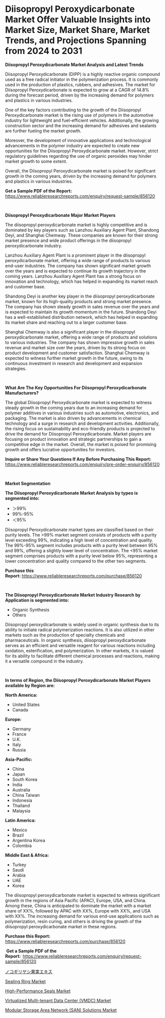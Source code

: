 <p><h1>Diisopropyl Peroxydicarbonate Market Offer Valuable Insights into Market Size, Market Share, Market Trends, and Projections Spanning from 2024 to 2031</h1></p><p><strong>Diisopropyl Peroxydicarbonate Market Analysis and Latest Trends</strong></p>
<p><p>Diisopropyl Peroxydicarbonate (DIPP) is a highly reactive organic compound used as a free radical initiator in the polymerization process. It is commonly used in the production of plastics, rubbers, and adhesives. The market for Diisopropyl Peroxydicarbonate is expected to grow at a CAGR of 14.8% during the forecast period, driven by the increasing demand for polymers and plastics in various industries.</p><p>One of the key factors contributing to the growth of the Diisopropyl Peroxydicarbonate market is the rising use of polymers in the automotive industry for lightweight and fuel-efficient vehicles. Additionally, the growing construction sector and the increasing demand for adhesives and sealants are further fueling the market growth.</p><p>Moreover, the development of innovative applications and technological advancements in the polymer industry are expected to create new opportunities for the Diisopropyl Peroxydicarbonate market. However, strict regulatory guidelines regarding the use of organic peroxides may hinder market growth to some extent.</p><p>Overall, the Diisopropyl Peroxydicarbonate market is poised for significant growth in the coming years, driven by the increasing demand for polymers and plastics in various industries.</p></p>
<p><strong>Get a Sample PDF of the Report:&nbsp;</strong> <a href="https://www.reliableresearchreports.com/enquiry/request-sample/856120">https://www.reliableresearchreports.com/enquiry/request-sample/856120</a></p>
<p>&nbsp;</p>
<p><strong>Diisopropyl Peroxydicarbonate Major Market Players</strong></p>
<p><p>The diisopropyl peroxydicarbonate market is highly competitive and is dominated by key players such as Lanzhou Auxiliary Agent Plant, Shandong Deyi, and Shanghai Chemway. These companies are known for their strong market presence and wide product offerings in the diisopropyl peroxydicarbonate industry.</p><p>Lanzhou Auxiliary Agent Plant is a prominent player in the diisopropyl peroxydicarbonate market, offering a wide range of products to various end-user industries. The company has shown significant market growth over the years and is expected to continue its growth trajectory in the coming years. Lanzhou Auxiliary Agent Plant has a strong focus on innovation and technology, which has helped in expanding its market reach and customer base.</p><p>Shandong Deyi is another key player in the diisopropyl peroxydicarbonate market, known for its high-quality products and strong market presence. The company has shown steady growth in sales revenue over the years and is expected to maintain its growth momentum in the future. Shandong Deyi has a well-established distribution network, which has helped in expanding its market share and reaching out to a larger customer base.</p><p>Shanghai Chemway is also a significant player in the diisopropyl peroxydicarbonate market, offering a wide range of products and solutions to various industries. The company has shown impressive growth in sales revenue and market size over the years, driven by its strong focus on product development and customer satisfaction. Shanghai Chemway is expected to witness further market growth in the future, owing to its continuous investment in research and development and expansion strategies.</p></p>
<p>&nbsp;</p>
<p><strong>What Are The Key Opportunities For Diisopropyl Peroxydicarbonate Manufacturers?</strong></p>
<p><p>The global Diisopropyl Peroxydicarbonate market is expected to witness steady growth in the coming years due to an increasing demand for polymer additives in various industries such as automotive, electronics, and packaging. The market is also driven by advancements in chemical technology and a surge in research and development activities. Additionally, the rising focus on sustainability and eco-friendly products is projected to drive the demand for Diisopropyl Peroxydicarbonate. Market players are focusing on product innovation and strategic partnerships to gain a competitive edge in the market. Overall, the market is poised for promising growth and offers lucrative opportunities for investors.</p></p>
<p><strong>Inquire or Share Your Questions If Any Before Purchasing This Report:</strong> <a href="https://www.reliableresearchreports.com/enquiry/pre-order-enquiry/856120">https://www.reliableresearchreports.com/enquiry/pre-order-enquiry/856120</a></p>
<p>&nbsp;</p>
<p><strong>Market Segmentation</strong></p>
<p><strong>The Diisopropyl Peroxydicarbonate Market Analysis by types is segmented into:</strong></p>
<p><ul><li>＞99%</li><li>99%-95%</li><li>＜95%</li></ul></p>
<p><p>Diisopropyl Peroxydicarbonate market types are classified based on their purity levels. The >99% market segment consists of products with a purity level exceeding 99%, indicating a high level of concentration and quality. The 99%-95% segment includes products with a purity level between 95% and 99%, offering a slightly lower level of concentration. The <95% market segment comprises products with a purity level below 95%, representing a lower concentration and quality compared to the other two segments.</p></p>
<p><strong>Purchase this Report:&nbsp;</strong><a href="https://www.reliableresearchreports.com/purchase/856120">https://www.reliableresearchreports.com/purchase/856120</a></p>
<p>&nbsp;</p>
<p><strong>The Diisopropyl Peroxydicarbonate Market Industry Research by Application is segmented into:</strong></p>
<p><ul><li>Organic Synthesis</li><li>Others</li></ul></p>
<p><p>Diisopropyl peroxydicarbonate is widely used in organic synthesis due to its ability to initiate radical polymerization reactions. It is also utilized in other markets such as the production of specialty chemicals and pharmaceuticals. In organic synthesis, diisopropyl peroxydicarbonate serves as an efficient and versatile reagent for various reactions including oxidation, esterification, and polymerization. In other markets, it is valued for its ability to facilitate different chemical processes and reactions, making it a versatile compound in the industry.</p></p>
<p>&nbsp;</p>
<p><strong>In terms of Region, the Diisopropyl Peroxydicarbonate Market Players available by Region are:</strong></p>
<p>
    <p> <strong> North America: </strong>
        <ul>
            <li>United States</li>
            <li>Canada</li>
        </ul>
        </p> 
    <p> <strong> Europe: </strong>
        <ul>
            <li>Germany</li>
            <li>France</li>
            <li>U.K.</li>
            <li>Italy</li>
            <li>Russia</li>
        </ul>
        </p> 
    <p> <strong> Asia-Pacific: </strong>
        <ul>
            <li>China</li>
            <li>Japan</li>
            <li>South Korea</li>
            <li>India</li>
            <li>Australia</li>
            <li>China Taiwan</li>
            <li>Indonesia</li>
            <li>Thailand</li>
            <li>Malaysia</li>
        </ul>
        </p> 
    <p> <strong> Latin America: </strong>
        <ul>
            <li>Mexico</li>
            <li>Brazil</li>
            <li>Argentina Korea</li>
            <li>Colombia</li>
        </ul>
        </p> 
    <p> <strong> Middle East & Africa: </strong>
        <ul>
            <li>Turkey</li>
            <li>Saudi</li>
            <li>Arabia</li>
            <li>UAE</li>
            <li>Korea</li>
        </ul>
    </p>
    </p>
<p><p>The diisopropyl peroxydicarbonate market is expected to witness significant growth in the regions of Asia Pacific (APAC), Europe, USA, and China. Among these, China is anticipated to dominate the market with a market share of XX%, followed by APAC with XX%, Europe with XX%, and USA with XX%. The increasing demand for various end-use applications such as polymerization, resin curing, and others is driving the growth of the diisopropyl peroxydicarbonate market in these regions.</p></p>
<p><strong>Purchase this Report: </strong><a href="https://www.reliableresearchreports.com/purchase/856120">https://www.reliableresearchreports.com/purchase/856120</a></p>
<p>&nbsp;<strong>Get a Sample PDF of the Report:&nbsp;&nbsp;</strong><a href="https://www.reliableresearchreports.com/enquiry/request-sample/856120">https://www.reliableresearchreports.com/enquiry/request-sample/856120</a></p>
<p><strong></strong></p>
<p><p><a href="https://github.com/jkjreqjscoxx7/Market-Research-Report-List-1/blob/main/1788480190614.md">ノコギリヤシ果実エキス</a></p><p><a href="https://github.com/castoriffic/Market-Research-Report-List-3/blob/main/sealing-ring-market.md">Sealing Ring Market</a></p><p><a href="https://view.publitas.com/reportprime-1/high-performance-seals-market-research-report-unlocks-analysis-on-the-market-financial-status-market-size-and-market-revenue-upto-2030/">High-Performance Seals Market</a></p><p><a href="https://issuu.com/reportprime-2/docs/virtualized-multi-tenant-data-center-vmdc-market-s">Virtualized Multi-tenant Data Center (VMDC) Market</a></p><p><a href="https://issuu.com/reportprime-2/docs/modular-storage-area-network-san-solutions-market-">Modular Storage Area Network (SAN) Solutions Market</a></p></p>